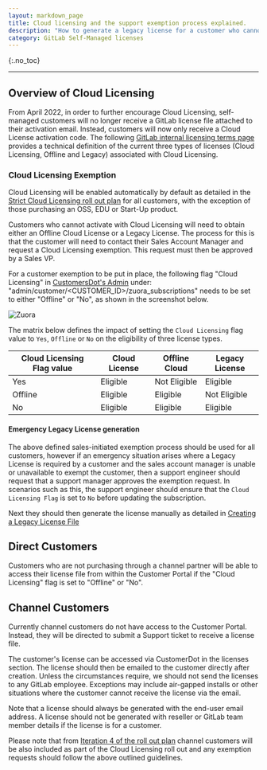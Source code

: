 ```yaml
---
layout: markdown_page
title: Cloud licensing and the support exemption process explained.
description: "How to generate a legacy license for a customer who cannot use Cloud Licensing"
category: GitLab Self-Managed licenses
---
```


{:.no_toc}

----

## Overview of Cloud Licensing

From April 2022, in order to further encourage Cloud Licensing, self-managed customers will no longer receive a GitLab license file attached to their activation email. Instead, customers will now only receive a Cloud License activation code. The following [GitLab internal licensing terms page](https://internal-handbook.gitlab.io/handbook/product/fulfillment/definitions/#licensing-terms) provides a technical definition of the current three types of licenses (Cloud Licensing, Offline and Legacy) associated with Cloud Licensing.

### Cloud Licensing Exemption

Cloud Licensing will be enabled automatically by default as detailed in the [Strict Cloud Licensing roll out plan](https://gitlab.com/gitlab-org/gitlab/-/issues/351682) for all customers, with the exception of those purchasing an OSS, EDU or Start-Up product.

Customers who cannot activate with Cloud Licensing will need to obtain either an Offline Cloud License or a Legacy License. The process for this is that the customer will need to contact their Sales Account Manager and request a Cloud Licensing exemption. This request must then be approved by a Sales VP.

For a customer exemption to be put in place, the following flag "Cloud Licensing" in [CustomersDot's Admin](https://customers.gitlab.com/admin) under:
 "admin/customer/<CUSTOMER_ID>/zuora_subscriptions" needs to be set to either "Offline" or "No", as shown in the screenshot below.

![Zuora](/images/support/ZuoraImage.png)

The matrix below defines the impact of setting the `Cloud Licensing` flag value to `Yes`, `Offline` or `No` on the eligibility of three license types.

| Cloud Licensing Flag value | Cloud License | Offline Cloud | Legacy License |
| ------ | ------ | ------ | ------  |
| Yes | Eligible | Not Eligible | Eligible |
| Offline | Eligible | Eligible | Not Eligible | 
| No  | Eligible | Eligible | Eligible |

#### Emergency Legacy License generation

The above defined sales-initiated exemption process should be used for all customers, however if an emergency situation arises where a Legacy License is required by a customer and the sales account manager is unable or unavailable to exempt the customer, then a support engineer should request that a support manager approves the exemption request. In scenarios such as this, the support engineer should ensure that the `Cloud Licensing Flag` is set to `No` before updating the subscription. 

Next they should then generate the license manually as detailed in [Creating a Legacy License File](https://about.gitlab.com/handbook/support/license-and-renewals/workflows/self-managed/creating_licenses.html#create-a-legacy-license)


## Direct Customers
Customers who are not purchasing through a channel partner will be able to access their license file from within the Customer Portal if the "Cloud Licensing" flag is set to "Offline" or "No".


## Channel Customers
Currently channel customers do not have access to the Customer Portal. Instead, they will be directed to submit a Support ticket to receive a license file.

The customer's license can be accessed via CustomerDot in the licenses section. The license should then be emailed to the customer directly after creation. Unless the circumstances require, we should not send the licenses to any GitLab employee. Exceptions may include air-gapped installs or other situations where the customer cannot receive the license via the email.

Note that a license should always be generated with the end-user email address. A license should not be generated with reseller or GitLab team member details if the license is for a customer.

Please note that from [Iteration 4 of the roll out plan](https://gitlab.com/gitlab-com/business-technology/enterprise-apps/intake/-/issues/526) channel customers will be also included as part of the Cloud Licensing roll out and any exemption requests should follow the above outlined guidelines.  
